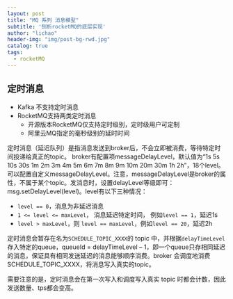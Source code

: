 ```yaml
---
layout: post
title: "MQ 系列 消息模型"
subtitle: '刨析rocketMQ的底层实现'
author: "lichao"
header-img: "img/post-bg-rwd.jpg"
catalog: true
tags:
  - rocketMQ
---
```


## 定时消息
* Kafka 不支持定时消息
* RocketMQ支持两类定时消息
  * 开源版本RocketMQ仅支持定时级别，定时级用户可定制
  * 阿里云MQ指定的毫秒级别的延时时间

定时消息（延迟队列）是指消息发送到broker后，不会立即被消费，等待特定时间投递给真正的topic。 broker有配置项messageDelayLevel，默认值为“1s 5s 10s 30s 1m 2m 3m 4m 5m 6m 7m 8m 9m 10m 20m 30m 1h 2h”，18个level。可以配置自定义messageDelayLevel。注意，messageDelayLevel是broker的属性，不属于某个topic。发消息时，设置delayLevel等级即可：msg.setDelayLevel(level)。level有以下三种情况：
* ```level == 0```，消息为非延迟消息
* ```1 <= level <= maxLevel```， 消息延迟特定时间， 例如```level == 1```，延迟1s
* ```level > maxLevel```，则 ```level == maxLevel```，例如```level == 20```，延迟2h

定时消息会暂存在名为```SCHEDULE_TOPIC_XXXX```的 topic 中，并根据```delayTimeLevel```存入特定的queue，queueId = delayTimeLevel – 1，即一个queue只存相同延迟的消息，保证具有相同发送延迟的消息能够顺序消费。broker 会调度地消费 SCHEDULE_TOPIC_XXXX，将消息写入真实的topic。

需要注意的是，定时消息会在第一次写入和调度写入真实 topic 时都会计数，因此发送数量、tps都会变高。